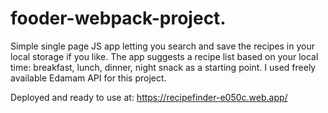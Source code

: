 # fooder-webpack-project.
Simple single page JS app letting you search and save the recipes in your local storage if you like.
The app suggests a recipe list based on your local time: breakfast, lunch, dinner, night snack as a starting point.
I used freely available Edamam API for this project.

Deployed and ready to use at: https://recipefinder-e050c.web.app/
